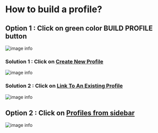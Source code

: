 # How to build a profile?

## Option 1 : Click on green color BUILD PROFILE button

![image info](../static/img/profiles_2/sol1.jpg)

### Solution 1 : Click on [Create New Profile](/faqs/Chat/q5)

![image info](../static/img/profiles_2/sol2.jpg)

### Solution 2 : Click on [Link To An Existing Profile](/faqs/Chat/q6)

![image info](../static/img/profiles_2/sol3.pg)

## Option 2 : Click on [Profiles from sidebar](faqs/Profile/q7)

![image info](../static/img/profiles/step4.png)
